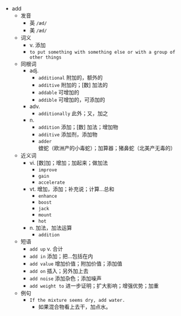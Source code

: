 - add
  - 发音
    - 英 `/æd/`
    - 美 `/æd/`
  - 词义
    - v. 添加
    - `to put something with something else or with a group of other things`
  - 同根词
    - adj.
      - `additional` 附加的，额外的
      - `additive` 附加的；[数] 加法的
      - `addable` 可增加的
      - `addible` 可增加的，可添加的
    - adv.
      - `additionally` 此外；又，加之
    - n.
      - `addition` 添加；[数] 加法；增加物
      - `additive` 添加剂，添加物
      - `adder` 蝰蛇（欧洲产的小毒蛇）；加算器；猪鼻蛇（北美产无毒的）
  - 近义词
    - vi. [数]加；增加；加起来；做加法
      - `improve`
      - `gain`
      - `accelerate`
    - vt. 增加，添加；补充说；计算…总和
      - `enhance`
      - `boost`
      - `jack`
      - `mount`
      - `hot`
    - n. 加法，加法运算
      - `addition`
  - 短语
    - `add up` v. 合计 
    - `add in` 添加；把…包括在内 
    - `add value` 增加价值；附加价值；添加值 
    - `add on` 插入；另外加上去 
    - `add noise` 添加杂色；添加噪声 
    - `add weight to` 进一步证明；扩大影响；增强优势；加重 
  - 例句
    - `If the mixture seems dry, add water.`
      - 如果混合物看上去干，加点水。

